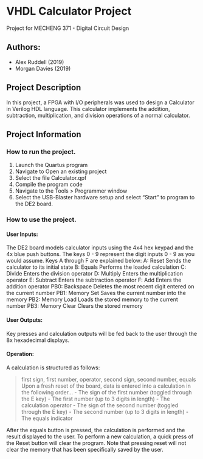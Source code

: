 # VHDL Calculator Project
Project for MECHENG 371 - Digital Circuit Design

## Authors:
- Alex Ruddell (2019)
- Morgan Davies (2019)

## Project Description
In this project, a FPGA with I/O peripherals was used to design a Calculator in Verilog HDL language. This calculator implements the addition, subtraction, multiplication, and division operations of a normal calculator.

## Project Information

### How to run the project.
1. Launch the Quartus program
2. Navigate to Open an existing project
3. Select the file Calculator.qpf
4. Compile the program code
5. Navigate to the Tools > Programmer window
6. Select the USB-Blaster hardware setup and select “Start” to program to the DE2 board.

### How to use the project.
#### User Inputs:
The DE2 board models calculator inputs using the 4x4 hex keypad and the 4x blue push buttons. 
The keys 0 - 9 represent the digit inputs 0 - 9 as you would assume. Keys A through F are explained below:
A: Reset	Sends  the calculator to its initial state
B: Equals	Performs the loaded calculation
C: Divide	Enters the division operator
D: Multiply	Enters the multiplication operator
E: Subtract	Enters the subtraction operator
F: Add		Enters the addition operator
PB0: Backspace		Deletes the most recent digit entered on the current number
PB1: Memory Set		Saves the current number into the memory
PB2: Memory Load	Loads the stored memory to the current number
PB3: Memory Clear	Clears the stored memory

#### User Outputs:
Key presses and calculation outputs will be fed back to the user through the 8x hexadecimal displays.

#### Operation:
A calculation is structured as follows:
> first sign, first number, operator, second sign, second number, equals
Upon a fresh reset of the board, data is entered into a calculation in the following order…
	- The sign of the first number (toggled through the E key)
	- The first number (up to 3 digits in length)
	- The calculation operator
	- The sign of the second number (toggled through the E key)
	- The second number (up to 3 digits in length)
	- The equals indicator

After the equals button is pressed, the calculation is performed and the result displayed to the user. 
To perform a new calculation, a quick press of the Reset button will clear the program. 
Note that pressing reset will not clear the memory that has been specifically saved by the user. 

